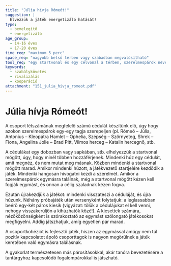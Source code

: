 ```yaml
---
title: "Júlia hívja Rómeót!"
suggestion: | 
  Élvezzük a játék energetizáló hatását!
type:
  - bemelegítő
  - energetizáló
age_group:
  - 14-16 éves
  - 17-20 éves
time_req: "maximum 5 perc"
space_req: "nagyobb belső térben vagy szabadban megvalósítható"
tool_req: "egy startvonal és egy célvonal a térben, szerelmespárok nevei cédulákon"
keywords: 
  - szabálykövetés
  - rivalizálás
  - kooperáció
attachment: "151_julia_hivja_romeot.pdf"
---
```


# Júlia hívja Rómeót!

A csoport létszámának megfelelő számú cédulát készítünk elő, úgy hogy azokon szerelmespárok egy-egy tagja szerepeljen (pl. Rómeó – Júlia, Antonius – Kleopátra Hamlet – Ophelia, Szépség – Szörnyeteg, Shrek – Fiona, Angelina Jolie – Brad Pitt, Vilmos herceg – Katalin hercegnő, stb.

A cédulákat egy dobozban vagy sapkában, stb. elhelyezzük a startvonal mögött, úgy, hogy minél többen hozzáférjenek. Mindenki húz egy cédulát, amit megnéz, és nem mutat meg másnak. Közben mindenki a startvonal mögött marad. Amikor mindenki húzott, a játékvezető startjelére kezdődik a játék. Mindenki hangosan hívogatni kezdi a szerelmét. Amikor a szerelmespárok egymásra találnak, még a startvonal mögött kézen kell fogják egymást, és onnan a célig szaladnak kézen fogva.

Ezután újrakezdjük a játékot: mindenki visszateszi a céduláját, és újra húzunk. Néhány próbajáték után versenyként folytatjuk: a leglassabban beérő egy-két páros kiesik (vigyázat: tőlük a cédulájukat el kell venni, nehogy visszakerüljön a kihúzhatók közé!). A kiesettek számára, nézőközönségként is szórakoztató az egymást szólongató játékosokat megfigyelni. Addig játszhatjuk, amíg egyetlen pár marad.

A csoportkohéziót is fejlesztő játék, hiszen az egymással amúgy nem túl pozitív kapcsolatot ápoló csoporttagok is nagyon megörülnek a játék keretében való egymásra találásnak.

A gyakorlat természetesen más párosításokkal, akár tanóra bevezetésére a tantárgyhoz kapcsolódó fogalompárokkal is játszható.
  
  
